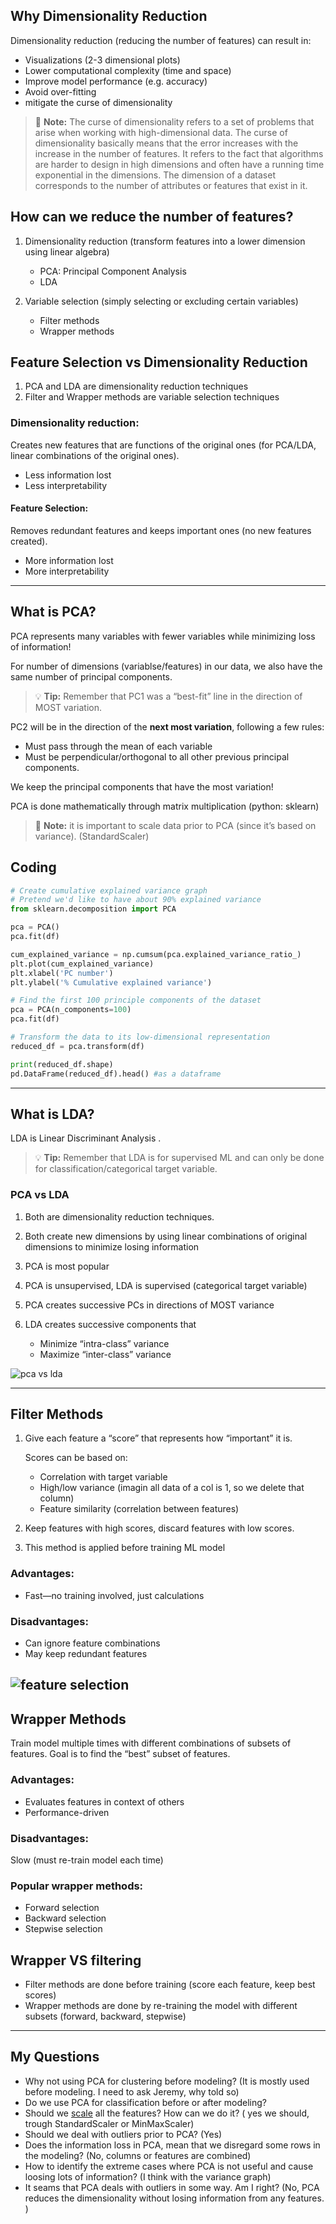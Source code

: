 ## Why Dimensionality Reduction

Dimensionality reduction (reducing the number of features) can result in:

- Visualizations (2-3 dimensional plots)
- Lower computational complexity (time and space)
- Improve model performance (e.g. accuracy)
- Avoid over-fitting
- mitigate the curse of dimensionality

> :memo: **Note:** The curse of dimensionality refers to a set of problems that arise when working with high-dimensional data. The curse of dimensionality basically means that the error increases with the increase in the number of features. It refers to the fact that algorithms are harder to design in high dimensions and often have a running time exponential in the dimensions. The dimension of a dataset corresponds to the number of attributes or features that exist in it.

## How can we reduce the number of features?

1. Dimensionality reduction (transform features into a lower dimension using linear algebra)
    - PCA: Principal Component Analysis
    - LDA

2. Variable selection (simply selecting or excluding certain variables)

    - Filter methods
    - Wrapper methods

## Feature Selection vs Dimensionality Reduction

1. PCA and LDA are dimensionality reduction techniques
2. Filter and Wrapper methods are variable selection techniques
### Dimensionality reduction:
 Creates new features that are functions of the original ones (for PCA/LDA, linear combinations of the original ones).

-   Less information lost
-   Less interpretability

#### Feature Selection: 
Removes redundant features and keeps important ones (no new features created).

-   More information lost
-   More interpretability
-----------
## What is PCA?
PCA represents many variables with fewer variables while minimizing loss of information!

For number of dimensions (variablse/features) in our data, we also have the same number of principal components.

> :bulb: **Tip:** Remember that PC1 was a “best-fit” line in the direction of MOST variation.

PC2 will be in the direction of the **next most variation**, following a few rules:
- Must pass through the mean of each variable
- Must be perpendicular/orthogonal to all other previous principal components.

We keep the principal components that have the most variation! 

PCA is done mathematically through matrix multiplication (python: sklearn)

> :memo: **Note:** it is important to scale data prior to PCA (since it’s based on variance). (StandardScaler)

## Coding
``` python
# Create cumulative explained variance graph
# Pretend we'd like to have about 90% explained variance
from sklearn.decomposition import PCA

pca = PCA()
pca.fit(df)

cum_explained_variance = np.cumsum(pca.explained_variance_ratio_)
plt.plot(cum_explained_variance)
plt.xlabel('PC number')
plt.ylabel('% Cumulative explained variance')
```
``` python
# Find the first 100 principle components of the dataset
pca = PCA(n_components=100)
pca.fit(df)

# Transform the data to its low-dimensional representation
reduced_df = pca.transform(df)

print(reduced_df.shape)
pd.DataFrame(reduced_df).head() #as a dataframe
```
-------------------------------

## What is LDA?
LDA is Linear Discriminant Analysis
.

> :bulb: **Tip:** Remember that LDA is for supervised ML and can only be done for classification/categorical target variable.

### PCA vs LDA

1. Both are dimensionality reduction techniques.
2. Both create new dimensions by using linear combinations of original dimensions to minimize losing information
3. PCA is most popular
4. PCA is unsupervised, LDA is supervised (categorical target variable)

5. PCA creates successive PCs in directions of MOST variance
6. LDA creates successive components that
    - Minimize “intra-class” variance
    - Maximize “inter-class” variance


![pca vs lda](../data/PCA.vs.LDA.png)



------------

## Filter Methods

1. Give each feature a “score” that represents how “important” it is.

    Scores can be based on:

    - Correlation with target variable
    - High/low variance (imagin all data of a col is 1, so we delete that column)
    - Feature similarity (correlation between features)

2. Keep features with high scores, discard features with low scores.
3. This method is applied before training ML model

### Advantages: 
- Fast—no training involved, just calculations
### Disadvantages: 
- Can ignore feature combinations
- May keep redundant features

![feature selection](../data/feature-selection.png)
------------

## Wrapper Methods
Train model multiple times with different combinations of subsets of features.
Goal is to find the “best” subset of features.

### Advantages:

- Evaluates features in context of others
- Performance-driven

### Disadvantages:
Slow (must re-train model each time)

### Popular wrapper methods:

- Forward selection
- Backward selection
- Stepwise selection

## Wrapper VS filtering

- Filter methods are done before training (score each feature, keep best scores)
- Wrapper methods are done by re-training the model with different subsets (forward, backward, stepwise)

-----------------------------
## My Questions
- Why not using PCA for clustering before modeling? (It is mostly used before modeling. I need to ask Jeremy, why told so)
- Do we use PCA for classification before or after modeling?
- Should we [scale](./Scaling_data.md) all the features? How can we do it? ( yes we should, trough StandardScaler or MinMaxScaler)
- Should we deal with outliers prior to PCA? (Yes)
- Does the information loss in PCA, mean that we disregard some rows in the modeling? (No, columns or features are combined)
- How to identify the extreme cases where PCA is not useful and cause loosing lots of information? (I think with the variance graph)
- It seams that PCA deals with outliers in some way. Am I right? (No, PCA reduces the dimensionality without losing information from any features. )
